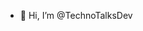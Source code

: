 - 👋 Hi, I’m @TechnoTalksDev

<!---
TechnoTalksDev/TechnoTalksDev is a ✨ special ✨ repository because its `README.md` (this file) appears on your GitHub profile.
You can click the Preview link to take a look at your changes.
--->
